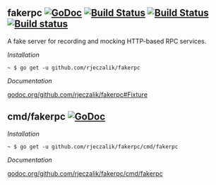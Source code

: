 ## fakerpc [![GoDoc](https://godoc.org/github.com/rjeczalik/fakerpc?status.png)](https://godoc.org/github.com/rjeczalik/fakerpc) [![Build Status](https://travis-ci.org/rjeczalik/fakerpc.png?branch=master)](https://travis-ci.org/rjeczalik/fakerpc "linux_amd64") [![Build Status](https://travis-ci.org/rjeczalik/fakerpc.png?branch=osx)](https://travis-ci.org/rjeczalik/fakerpc "darwin_amd64") [![Build status](https://ci.appveyor.com/api/projects/status/6dyoge7bpoop27ub)](https://ci.appveyor.com/project/rjeczalik/fakerpc "windows_amd64")

A fake server for recording and mocking HTTP-based RPC services.

*Installation*

```
~ $ go get -u github.com/rjeczalik/fakerpc
```

*Documentation*

[godoc.org/github.com/rjeczalik/fakerpc#Fixture](https://godoc.org/github.com/rjeczalik/fakerpc#Fixture)

## cmd/fakerpc [![GoDoc](https://godoc.org/github.com/rjeczalik/fakerpc/cmd/fakerpc?status.png)](https://godoc.org/github.com/rjeczalik/fakerpc/cmd/fakerpc)

*Installation*

```
~ $ go get -u github.com/rjeczalik/fakerpc/cmd/fakerpc
```

*Documentation*

[godoc.org/github.com/rjeczalik/fakerpc/cmd/fakerpc](http://godoc.org/github.com/rjeczalik/fakerpc/cmd/fakerpc)
